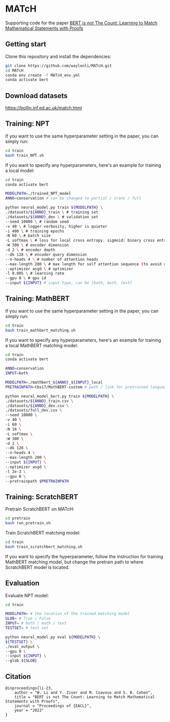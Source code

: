 # MATcH

Supporting code for the paper [BERT is not The Count: Learning to Match Mathematical Statements with Proofs](https://homepages.inf.ed.ac.uk/scohen/eacl23match.pdf)

## Getting start

Clone this repository and install the dependencies:

```bash
git clone https://github.com/waylonli/MATcH.git
cd MATcH
conda env create -f MATcH_env.yml
conda activate bert
```

## Download datasets

https://bollin.inf.ed.ac.uk/match.html

## Training: NPT

If you want to use the same hyperparameter setting in the paper, you can simply run:

```bash
cd train
bash train_NPT.sh
```

If you want to specify any hyperparameters, here's an example for training a local model:

```bash
cd train
conda activate bert

MODELPATH=./trained_NPT_model
ANNO=conservation # can be changed to partial / trans / full

python neural_model.py train ${MODELPATH} \
./datasets/${ANNO}_train \ # training set
./datasets/${ANNO}_dev \ # validation set
--seed 10000 \ # random seed
-v 40 \ # logger verbosity, higher is quieter
-i 400 \ # training epochs
-N 60 \ # batch size
-L softmax \ # loss for local cross entropy. sigmoid: binary cross entropy
-W 300 \ # encoder dimension
-d 2 \ # encoder depth
--dk 128 \ # encoder query dimension
--n-heads 4 \ # number of attention heads
--max-length 200 \ # max length for self attention sequence (to avoid out of memory errors)
--optimizer asgd \ # optimizer
-l 0.005 \ # learning rate
--gpu 0 \ # gpu id
--input ${INPUT} # input type, can be [both, math, text]
```

## Training: MathBERT

If you want to use the same hyperparameter setting in the paper, you can simply run:

```bash
cd train
bash train_mathbert_matching.sh
```

If you want to specify any hyperparameters, here's an example for training a local MathBERT matching model:

```bash
cd train
conda activate bert

ANNO=conservation
INPUT=both

MODELPATH=./mathbert_${ANNO}_${INPUT}_local
PRETRAINPATH=tbs17/MathBERT-custom # path / link for pretrained language model

python neural_model_bert.py train ${MODELPATH} \
./datasets/${ANNO}_train.csv \
./datasets/${ANNO}_dev.csv \
./datasets/full_dev.csv \
--seed 10000 \
-v 40 \
-i 60 \
-N 16 \
-L softmax \
-W 300 \
-d 2 \
--dk 128 \
--n-heads 4 \
--max-length 200 \
--input ${INPUT} \
--optimizer asgd \
-l 2e-3 \
--gpu 0 \
--pretrainpath $PRETRAINPATH
```

## Training: ScratchBERT

Pretrain ScratchBERT on MATcH:

```bash
cd pretrain
bash run_pretrain.sh
```

Train ScratchBERT matching model:

```bash
cd train
bash train_scratchbert_matching.sh
```

If you want to specify the hyperparameter, follow the instruction for training MathBERT matching model, but change the pretrain path to where ScratchBERT model is located.

## Evaluation

Evaluate NPT model:

```bash
cd train

MODELPATH= # the location of the trained matching model
GLOB= # True / False
INPUT= # both / math / text
TESTSET= # test set

python neural_model.py eval ${MODELPATH} \
${TESTSET} \
./eval_output \
--gpu 0 \
--input ${INPUT} \
--glob ${GLOB}
```

## Citation

```
@inproceedings{li-23,
    author = "W. Li and Y. Ziser and M. Coavoux and S. B. Cohen",
    title = "BERT is not The Count: Learning to Match Mathematical Statements with Proofs",
    journal = "Proceedings of {EACL}",
    year = "2023"
}
```



